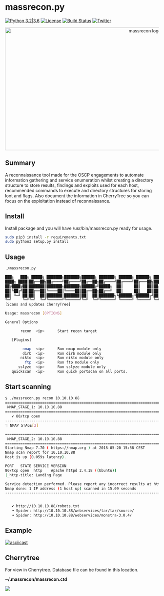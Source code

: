 # massrecon.py

[![Python 3.2|3.6](https://img.shields.io/badge/python-3.2|3.6-green.svg)](https://www.python.org/) [![License](https://img.shields.io/badge/license-GPL3-_red.svg)](https://www.gnu.org/licenses/gpl-3.0.en.html) [![Build Status](https://travis-ci.org/mikaelkall/massrecon.svg?branch=master)](https://travis-ci.org/mikaelkall/massrecon) [![Twitter](https://img.shields.io/badge/twitter-@massrecon-blue.svg)](https://twitter.com/MickeKall)


<p align="center">
   <img src="https://i.imgur.com/sClMjCk.jpg" alt="massrecon logo" width="900" height="400" />
</p>


## Summary

A reconnaissance tool made for the OSCP engagements to automate information gathering and service enumeration whilst creating a directory structure to store  results, findings and exploits used for each host, recommended commands to execute and directory structures for storing loot and flags.
Also document the information in CherryTree so you can focus on the exploitation instead of reconnaissance.

## Install

Install package and you will have /usr/bin/massrecon.py ready for usage.

```sh
sudo pip3 install -r requirements.txt
sudo python3 setup.py install
```

## Usage

```sh
./massrecon.py

███╗   ███╗ █████╗ ███████╗███████╗██████╗ ███████╗ ██████╗ ██████╗ ███╗   ██╗
████╗ ████║██╔══██╗██╔════╝██╔════╝██╔══██╗██╔════╝██╔════╝██╔═══██╗████╗  ██║
██╔████╔██║███████║███████╗███████╗██████╔╝█████╗  ██║     ██║   ██║██╔██╗ ██║
██║╚██╔╝██║██╔══██║╚════██║╚════██║██╔══██╗██╔══╝  ██║     ██║   ██║██║╚██╗██║
██║ ╚═╝ ██║██║  ██║███████║███████║██║  ██║███████╗╚██████╗╚██████╔╝██║ ╚████║
╚═╝     ╚═╝╚═╝  ╚═╝╚══════╝╚══════╝╚═╝  ╚═╝╚══════╝ ╚═════╝ ╚═════╝ ╚═╝  ╚═══╝
[Scans and updates CherryTree]

Usage: massrecon [OPTIONS]

General Options

       recon  <ip>      Start recon target

   [Plugins]

        nmap  <ip>      Run nmap module only
        dirb  <ip>      Run dirb module only
       nikto  <ip>      Run nikto module only
         ftp  <ip>      Run ftp module only
      sslyze  <ip>      Run sslyze module only
   quickscan  <ip>      Run quick portscan on all ports.

 ```

## Start scanning

```sh
$ ./massrecon.py recon 10.10.10.88
==========================================================================================
 NMAP_STAGE_1: 10.10.10.88
==========================================================================================
   ✔ 80/tcp open
------------------------------------------------------------------------------------------
⠹ NMAP STAGE[2]

==========================================================================================
 NMAP_STAGE_2: 10.10.10.88
==========================================================================================
Starting Nmap 7.70 ( https://nmap.org ) at 2018-05-20 15:58 CEST
Nmap scan report for 10.10.10.88
Host is up (0.059s latency).

PORT   STATE SERVICE VERSION
80/tcp open  http    Apache httpd 2.4.18 ((Ubuntu))
|_http-title: Landing Page

Service detection performed. Please report any incorrect results at https://nmap.org/submit/ .
Nmap done: 1 IP address (1 host up) scanned in 15.09 seconds
------------------------------------------------------------------------------------------


   ✔ http://10.10.10.88/robots.txt
   ➜ Spider: http://10.10.10.88/webservices/tar/tar/source/
   ➜ Spider: http://10.10.10.88/webservices/monstra-3.0.4/
 ```

## Example

[![asciicast](https://asciinema.org/a/NHxrjuT5jkIe4ukqfixyIzFix.svg)](https://asciinema.org/a/NHxrjuT5jkIe4ukqfixyIzFix)

## Cherrytree

For view in Cherrytree. Database file can be found in this location.

**~/.massrecon/massrecon.ctd**

![](https://i.imgur.com/6R3npOW.png)

